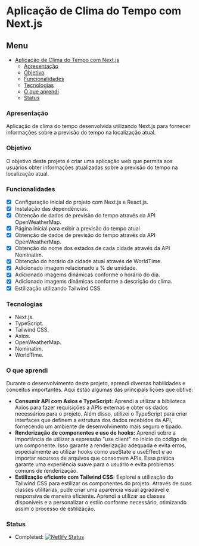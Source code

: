 # Aplicação de Clima do Tempo com Next.js

## Menu

- [Aplicação de Clima do Tempo com Next.js](#aplicação-de-clima-do-tempo-com-nextjs)
  - [Apresentação](#apresentação)
  - [Objetivo](#objetivo)
  - [Funcionalidades](#funcionalidades)
  - [Tecnologias](#tecnologias)
  - [O que aprendi](#o-que-aprendi)
  - [Status](#status)

### Apresentação

Aplicação de clima do tempo desenvolvida utilizando Next.js para fornecer informações sobre a previsão do tempo na localização atual.

### Objetivo

O objetivo deste projeto é criar uma aplicação web que permita aos usuários obter informações atualizadas sobre a previsão do tempo na localização atual.

### Funcionalidades

- [X] Configuração inicial do projeto com Next.js e React.js.
- [X] Instalação das dependências.
- [X] Obtenção de dados de previsão do tempo através da API OpenWeatherMap.
- [x] Página inicial para exibir a previsão do tempo atual
- [X] Obtenção de dados de previsão do tempo através da API OpenWeatherMap.
- [X] Obtenção do nome dos estados de cada cidade através da API Nominatim.
- [X] Obtenção do horário da cidade atual através de WorldTime.
- [x] Adicionado imagem relacionado a % de umidade.
- [x] Adicionado imagems dinâmicas conforme o horário do dia.
- [x] Adicionado imagems dinâmicas conforme a descrição do clima.
- [x] Estilização utilizando Tailwind CSS.
### Tecnologias

- Next.js.
- TypeScript.
- Tailwind CSS.
- Axios.
- OpenWeatherMap.
- Nominatim.
- WorldTime.
### O que aprendi
Durante o desenvolvimento deste projeto, aprendi diversas habilidades e conceitos importantes. Aqui estão algumas das principais lições que obtive:

- **Consumir API com Axios e TypeScript:** Aprendi a utilizar a biblioteca Axios para fazer requisições a APIs externas e obter os dados necessários para o projeto. Além disso, utilizei o TypeScript para criar interfaces que definem a estrutura dos dados recebidos da API, fornecendo um ambiente de desenvolvimento mais seguro e tipado.
- **Renderização de componentes e uso de hooks:** Aprendi sobre a importância de utilizar a expressão "use client" no início do código de um componente. Isso garante a renderização adequada e evita erros, especialmente ao utilizar hooks como useState e useEffect e ao importar recursos de arquivos que consomem APIs. Essa prática garante uma experiência suave para o usuário e evita problemas comuns de renderização.
- **Estilização eficiente com Tailwind CSS:** Explorei a utilização do Tailwind CSS para estilizar os componentes do projeto. Através de suas classes utilitárias, pude criar uma aparência visual agradável e responsiva de maneira eficiente. Aprendi a utilizar as classes disponíveis e a personalizar o estilo conforme necessário, otimizando assim o processo de estilização.
### Status

- Completed: [![Netlify Status](https://api.netlify.com/api/v1/badges/5433c841-e738-419e-912f-d93faeac3678/deploy-status)](https://app.netlify.com/sites/clima-localizacao-atual/deploy)
